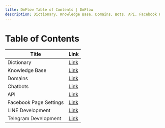 ```yaml
---
title: DmFlow Table of Contents | DmFlow
description: Dictionary, Knowledge Base, Domains, Bots, API, Facebook Page Settings, LINE Development Settings, Telegram Development Settings
---
```


# Table of Contents

| Title                 | Link
|---------------------- |-------------------------------------------
| Dictionary            |[Link](../../tutorials/docs/sys-dicts.html)
| Knowledge Base        |[Link](../../tutorials/docs/qa-intro.html)
| Domains               |[Link](../../tutorials/docs/domain-intro.html)
| Chatbots              |[Link](../../tutorials/docs/bot-intro.html)
| API                   |[Link](../../tutorials/docs/bot-restapi.html)
| Facebook Page Settings|[Link](../../tutorials/docs/fbmessenger.html)
| LINE Development      |[Link](../../tutorials/docs/line.html)
| Telegram Development  |[Link](../../tutorials/docs/telegram.html)
